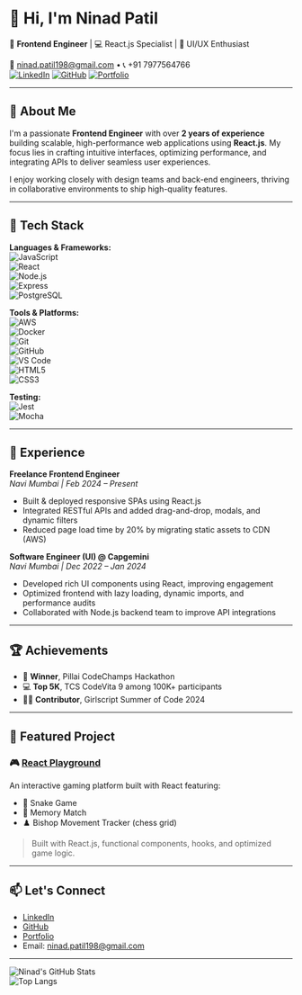 # 👋 Hi, I'm Ninad Patil

🎯 **Frontend Engineer** | 💻 React.js Specialist | 🎨 UI/UX Enthusiast

📧 ninad.patil198@gmail.com • 📞 +91 7977564766  
[![LinkedIn](https://img.shields.io/badge/LinkedIn-blue?logo=linkedin)](https://www.linkedin.com/in/ninad-patil-35a0661b0/) 
[![GitHub](https://img.shields.io/badge/GitHub-black?logo=github)](https://github.com/Ninad-Patil) 
[![Portfolio](https://img.shields.io/badge/Portfolio-000?logo=google-chrome)](https://superlative-pika-eabb6f.netlify.app/)

---

## 🧠 About Me

I'm a passionate **Frontend Engineer** with over **2 years of experience** building scalable, high-performance web applications using **React.js**. My focus lies in crafting intuitive interfaces, optimizing performance, and integrating APIs to deliver seamless user experiences.

I enjoy working closely with design teams and back-end engineers, thriving in collaborative environments to ship high-quality features.

---

## 🔧 Tech Stack

**Languages & Frameworks:**  
![JavaScript](https://img.shields.io/badge/-JavaScript-F7DF1E?logo=javascript&logoColor=black)  
![React](https://img.shields.io/badge/-React-61DAFB?logo=react&logoColor=black)  
![Node.js](https://img.shields.io/badge/-Node.js-339933?logo=node.js&logoColor=white)  
![Express](https://img.shields.io/badge/-Express-000000?logo=express&logoColor=white)  
![PostgreSQL](https://img.shields.io/badge/-PostgreSQL-336791?logo=postgresql&logoColor=white)

**Tools & Platforms:**  
![AWS](https://img.shields.io/badge/-AWS-orange?logo=amazon-aws&logoColor=white)  
![Docker](https://img.shields.io/badge/-Docker-2496ED?logo=docker&logoColor=white)  
![Git](https://img.shields.io/badge/-Git-F05032?logo=git&logoColor=white)  
![GitHub](https://img.shields.io/badge/-GitHub-181717?logo=github&logoColor=white)  
![VS Code](https://img.shields.io/badge/-VS%20Code-007ACC?logo=visual-studio-code&logoColor=white)  
![HTML5](https://img.shields.io/badge/-HTML5-E34F26?logo=html5&logoColor=white)  
![CSS3](https://img.shields.io/badge/-CSS3-1572B6?logo=css3&logoColor=white)

**Testing:**  
![Jest](https://img.shields.io/badge/-Jest-C21325?logo=jest&logoColor=white)  
![Mocha](https://img.shields.io/badge/-Mocha-8D6748?logo=mocha&logoColor=white)

---

## 💼 Experience

**Freelance Frontend Engineer**  
*Navi Mumbai | Feb 2024 – Present*  
- Built & deployed responsive SPAs using React.js  
- Integrated RESTful APIs and added drag-and-drop, modals, and dynamic filters  
- Reduced page load time by 20% by migrating static assets to CDN (AWS)

**Software Engineer (UI) @ Capgemini**  
*Navi Mumbai | Dec 2022 – Jan 2024*  
- Developed rich UI components using React, improving engagement  
- Optimized frontend with lazy loading, dynamic imports, and performance audits  
- Collaborated with Node.js backend team to improve API integrations

---

## 🏆 Achievements

- 🏅 **Winner**, Pillai CodeChamps Hackathon  
- 💻 **Top 5K**, TCS CodeVita 9 among 100K+ participants  
- 👩‍💻 **Contributor**, Girlscript Summer of Code 2024  

---

## 🚀 Featured Project

### 🎮 [React Playground](https://gamesportfolioo.netlify.app/)
An interactive gaming platform built with React featuring:

- 🐍 Snake Game
- 🧠 Memory Match
- ♟️ Bishop Movement Tracker (chess grid)

> Built with React.js, functional components, hooks, and optimized game logic.

---

## 📫 Let's Connect

- [LinkedIn](https://www.linkedin.com/in/ninad-patil-35a0661b0/)
- [GitHub](https://github.com/Ninad-Patil)
- [Portfolio]([https://your-portfolio-link.com](https://superlative-pika-eabb6f.netlify.app/))
- Email: ninad.patil198@gmail.com

---

![Ninad's GitHub Stats](https://github-readme-stats.vercel.app/api?username=Ninad-Patil&show_icons=true&theme=github_dark)  
![Top Langs](https://github-readme-stats.vercel.app/api/top-langs/?username=Ninad-Patil&layout=compact&theme=github_dark)


